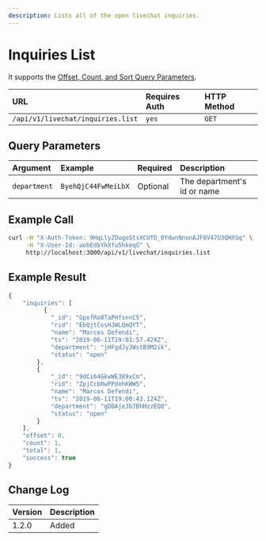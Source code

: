 ```yaml
---
description: Lists all of the open livechat inquiries.
---
```


# Inquiries List

It supports the [Offset, Count, and Sort Query Parameters](../../../team-collaboration/offset-and-count-and-sort-info.md).

| URL | Requires Auth | HTTP Method |
| :--- | :--- | :--- |
| `/api/v1/livechat/inquiries.list` | `yes` | `GET` |

## Query Parameters

| Argument | Example | Required | Description |
| :--- | :--- | :--- | :--- |
| `department` | `ByehQjC44FwMeiLbX` | Optional | The department's id or name |

## Example Call

```bash
curl -H "X-Auth-Token: 9HqLlyZOugoStsXCUfD_0YdwnNnunAJF8V47U3QHXSq" \
     -H "X-User-Id: aobEdbYhXfu5hkeqG" \
     http://localhost:3000/api/v1/livechat/inquiries.list
```

## Example Result

```javascript
{
    "inquiries": [
          {
            "_id": "GpxfRo8TaPHfsnnC5",
            "rid": "EbQjtCosHJWLQmQYT",
            "name": "Marcos Defendi",
            "ts": "2019-06-11T19:01:57.424Z",
            "department": "jHFgdJyJWstB9M2ik",
            "status": "open"
        },
        {
            "_id": "9dCi64GkwWE389xCm",
            "rid": "ZpjCcbRwPPdnhKWW5",
            "name": "Marcos Defendi",
            "ts": "2019-06-11T19:00:43.124Z",
            "department": "gDDAjeJb7BhHzzEQ8",
            "status": "open"
        }
    ],
    "offset": 0,
    "count": 1,
    "total": 1,
    "success": true
}
```

## Change Log

| Version | Description |
| :--- | :--- |
| 1.2.0 | Added |

## 

